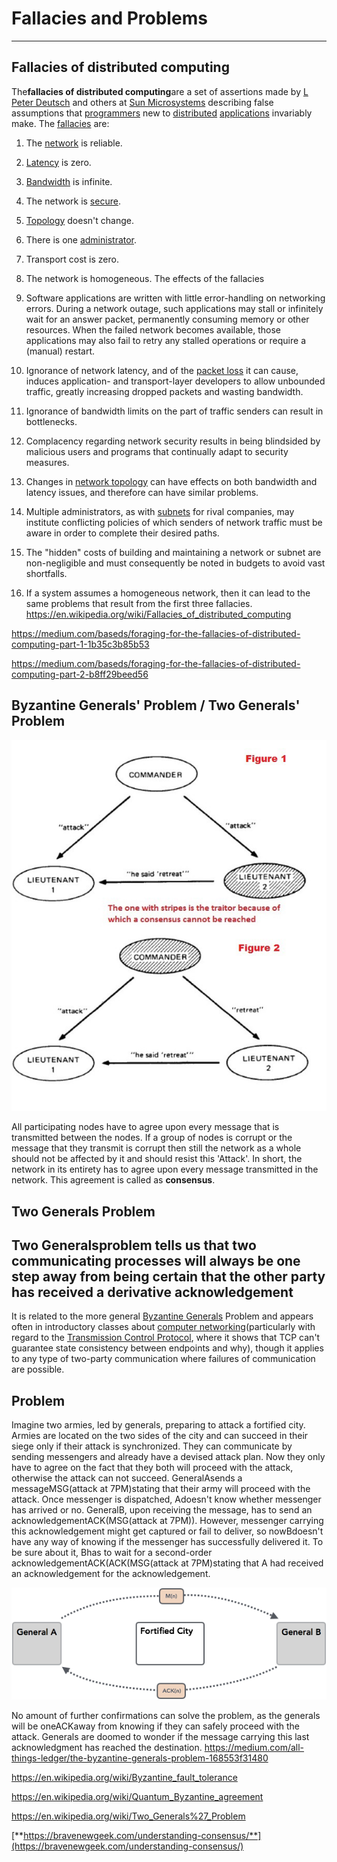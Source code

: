 # Fallacies and Problems

---

## Fallacies of distributed computing

The**fallacies of distributed computing**are a set of assertions made by [L Peter Deutsch](https://en.wikipedia.org/wiki/L_Peter_Deutsch) and others at [Sun Microsystems](https://en.wikipedia.org/wiki/Sun_Microsystems) describing false assumptions that [programmers](https://en.wikipedia.org/wiki/Programmer) new to [distributed](https://en.wikipedia.org/wiki/Distributed_computing) [applications](https://en.wikipedia.org/wiki/Application_software) invariably make.
The [fallacies](https://en.wikipedia.org/wiki/Fallacy) are:

1. The [network](https://en.wikipedia.org/wiki/Computer_network) is reliable.

2. [Latency](https://en.wikipedia.org/wiki/Latency_(engineering)) is zero.

3. [Bandwidth](https://en.wikipedia.org/wiki/Throughput) is infinite.

4. The network is [secure](https://en.wikipedia.org/wiki/Computer_security).

5. [Topology](https://en.wikipedia.org/wiki/Network_topology) doesn't change.

6. There is one [administrator](https://en.wikipedia.org/wiki/Network_administrator).

7. Transport cost is zero.

8. The network is homogeneous.
The effects of the fallacies

1. Software applications are written with little error-handling on networking errors. During a network outage, such applications may stall or infinitely wait for an answer packet, permanently consuming memory or other resources. When the failed network becomes available, those applications may also fail to retry any stalled operations or require a (manual) restart.

2. Ignorance of network latency, and of the [packet loss](https://en.wikipedia.org/wiki/Packet_loss) it can cause, induces application- and transport-layer developers to allow unbounded traffic, greatly increasing dropped packets and wasting bandwidth.

3. Ignorance of bandwidth limits on the part of traffic senders can result in bottlenecks.

4. Complacency regarding network security results in being blindsided by malicious users and programs that continually adapt to security measures.

5. Changes in [network topology](https://en.wikipedia.org/wiki/Network_topology) can have effects on both bandwidth and latency issues, and therefore can have similar problems.

6. Multiple administrators, as with [subnets](https://en.wikipedia.org/wiki/Subnetwork) for rival companies, may institute conflicting policies of which senders of network traffic must be aware in order to complete their desired paths.

7. The "hidden" costs of building and maintaining a network or subnet are non-negligible and must consequently be noted in budgets to avoid vast shortfalls.

8. If a system assumes a homogeneous network, then it can lead to the same problems that result from the first three fallacies.
<https://en.wikipedia.org/wiki/Fallacies_of_distributed_computing>

<https://medium.com/baseds/foraging-for-the-fallacies-of-distributed-computing-part-1-1b35c3b85b53>

<https://medium.com/baseds/foraging-for-the-fallacies-of-distributed-computing-part-2-b8ff29beed56>

## Byzantine Generals' Problem / Two Generals' Problem

![image](media/Fallacies-and-Problems-image1.jpg)

All participating nodes have to agree upon every message that is transmitted between the nodes. If a group of nodes is corrupt or the message that they transmit is corrupt then still the network as a whole should not be affected by it and should resist this 'Attack'. In short, the network in its entirety has to agree upon every message transmitted in the network. This agreement is called as **consensus**.

## Two Generals Problem

## Two Generalsproblem tells us that two communicating processes will always be one step away from being certain that the other party has received a derivative acknowledgement

It is related to the more general [Byzantine Generals](https://en.wikipedia.org/wiki/Byzantine_Generals) Problem and appears often in introductory classes about [computer networking](https://en.wikipedia.org/wiki/Computer_networking)(particularly with regard to the [Transmission Control Protocol](https://en.wikipedia.org/wiki/Transmission_Control_Protocol), where it shows that TCP can't guarantee state consistency between endpoints and why), though it applies to any type of two-party communication where failures of communication are possible.

## Problem

Imagine two armies, led by generals, preparing to attack a fortified city. Armies are located on the two sides of the city and can succeed in their siege only if their attack is synchronized. They can communicate by sending messengers and already have a devised attack plan. Now they only have to agree on the fact that they both will proceed with the attack, otherwise the attack can not succeed.
GeneralAsends a messageMSG(attack at 7PM)stating that their army will proceed with the attack. Once messenger is dispatched, Adoesn't know whether messenger has arrived or no. GeneralB, upon receiving the message, has to send an acknowledgementACK(MSG(attack at 7PM)). However, messenger carrying this acknowledgement might get captured or fail to deliver, so nowBdoesn't have any way of knowing if the messenger has successfully delivered it. To be sure about it, Bhas to wait for a second-order acknowledgementACK(ACK(MSG(attack at 7PM)stating that A had received an acknowledgement for the acknowledgement.

![image](media/Fallacies-and-Problems-image2.png)

No amount of further confirmations can solve the problem, as the generals will be oneACKaway from knowing if they can safely proceed with the attack. Generals are doomed to wonder if the message carrying this last acknowledgment has reached the destination.
<https://medium.com/all-things-ledger/the-byzantine-generals-problem-168553f31480>

<https://en.wikipedia.org/wiki/Byzantine_fault_tolerance>

<https://en.wikipedia.org/wiki/Quantum_Byzantine_agreement>

<https://en.wikipedia.org/wiki/Two_Generals%27_Problem>

[**https://bravenewgeek.com/understanding-consensus/**](https://bravenewgeek.com/understanding-consensus/)
